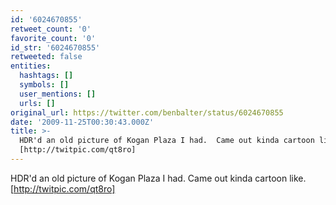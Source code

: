 ```yaml
---
id: '6024670855'
retweet_count: '0'
favorite_count: '0'
id_str: '6024670855'
retweeted: false
entities:
  hashtags: []
  symbols: []
  user_mentions: []
  urls: []
original_url: https://twitter.com/benbalter/status/6024670855
date: '2009-11-25T00:30:43.000Z'
title: >-
  HDR'd an old picture of Kogan Plaza I had.  Came out kinda cartoon like.
  [http://twitpic.com/qt8ro]
---
```


HDR'd an old picture of Kogan Plaza I had.  Came out kinda cartoon like. [http://twitpic.com/qt8ro]
